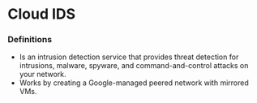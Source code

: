 # Cloud IDS

### Definitions
* Is an intrusion detection service that provides threat detection for intrusions, malware, spyware, and command-and-control attacks on your network.
* Works by creating a Google-managed peered network with mirrored VMs.